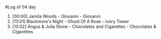 #Log of 04 day

1. [00:00] Jamila Woods - Giovanni - Giovanni
1. [13:01] Blackmore's Night - Ghost Of A Rose - Ivory Tower
1. [13:02] Angus & Julia Stone - Chocolates and Cigarettes - Chocolates & Cigarettes
